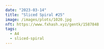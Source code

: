 ```yaml
---
date: "2023-03-14"
title: "Sliced Spiral #25"
image: /images/plots/1020.jpg
nft: https://www.fxhash.xyz/gentk/1587848
tags:
  - A4
  - sliced-spiral
---
```



